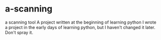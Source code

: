 # a-scanning
a scanning tool
A project written at the beginning of learning python
I wrote a project in the early days of learning python, but I haven't changed it later. Don't spray it.
